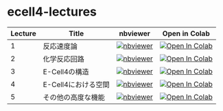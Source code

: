 # ecell4-lectures

Lecture|Title|nbviewer|Open in Colab
---|---|---|---
1|反応速度論|[![nbviewer](https://img.shields.io/badge/render-nbviewer-orange.svg)](https://nbviewer.jupyter.org/github/kaizu/ecell4-lectures/blob/master/lecture1.ipynb?flush_cache=true)|[![Open In Colab](https://colab.research.google.com/assets/colab-badge.svg)](https://colab.research.google.com/github/kaizu/ecell4-lectures/blob/master/lecture1.ipynb)
2|化学反応回路|[![nbviewer](https://img.shields.io/badge/render-nbviewer-orange.svg)](https://nbviewer.jupyter.org/github/kaizu/ecell4-lectures/blob/master/lecture2.ipynb?flush_cache=true)|[![Open In Colab](https://colab.research.google.com/assets/colab-badge.svg)](https://colab.research.google.com/github/kaizu/ecell4-lectures/blob/master/lecture2.ipynb)
3|E-Cell4の構造|[![nbviewer](https://img.shields.io/badge/render-nbviewer-orange.svg)](https://nbviewer.jupyter.org/github/kaizu/ecell4-lectures/blob/master/lecture3.ipynb?flush_cache=true)|[![Open In Colab](https://colab.research.google.com/assets/colab-badge.svg)](https://colab.research.google.com/github/kaizu/ecell4-lectures/blob/master/lecture3.ipynb)
4|E-Cell4における空間|[![nbviewer](https://img.shields.io/badge/render-nbviewer-orange.svg)](https://nbviewer.jupyter.org/github/kaizu/ecell4-lectures/blob/master/lecture4.ipynb?flush_cache=true)|[![Open In Colab](https://colab.research.google.com/assets/colab-badge.svg)](https://colab.research.google.com/github/kaizu/ecell4-lectures/blob/master/lecture4.ipynb)
5|その他の高度な機能|[![nbviewer](https://img.shields.io/badge/render-nbviewer-orange.svg)](https://nbviewer.jupyter.org/github/kaizu/ecell4-lectures/blob/master/lecture5.ipynb?flush_cache=true)|[![Open In Colab](https://colab.research.google.com/assets/colab-badge.svg)](https://colab.research.google.com/github/kaizu/ecell4-lectures/blob/master/lecture5.ipynb)
